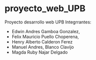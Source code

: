 # proyecto_web_UPB
Proyecto desarrollo web UPB
Integrrantes:
- Edwin Andres Gamboa Gonzalez,
- Felix Mauricio Puello Choperena,
- Henry Alberto Calderon Ferez
- Manuel Andres, Blanco Clavijo
- Magda Ruby Najar Delgado
